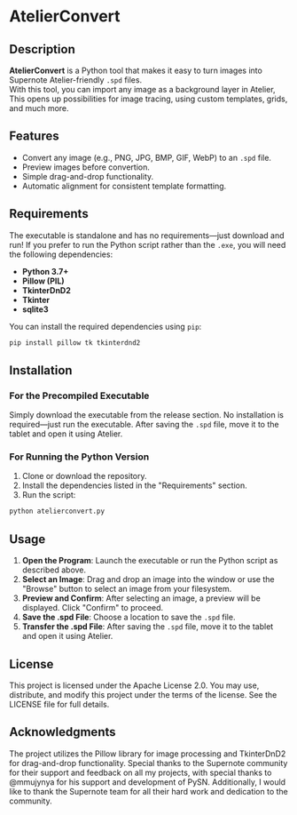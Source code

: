 # AtelierConvert

## Description
**AtelierConvert** is a Python tool that makes it easy to turn images into Supernote Atelier-friendly `.spd` files.  
With this tool, you can import any image as a background layer in Atelier, This opens up possibilities for image tracing, using custom templates, grids, and much more.
## Features
- Convert any image (e.g., PNG, JPG, BMP, GIF, WebP) to an `.spd` file.
- Preview images before convertion.
- Simple drag-and-drop functionality.
- Automatic alignment for consistent template formatting.

## Requirements
The executable is standalone and has no requirements—just download and run!
If you prefer to run the Python script rather than the `.exe`, you will need the following dependencies:

- **Python 3.7+**
- **Pillow (PIL)**
- **TkinterDnD2**
- **Tkinter**
- **sqlite3**

You can install the required dependencies using `pip`:

```bash
pip install pillow tk tkinterdnd2
```

## Installation

### For the Precompiled Executable

Simply download the executable from the release section. No installation is required—just run the executable. After saving the `.spd` file, move it to the tablet and open it using Atelier.

### For Running the Python Version

1. Clone or download the repository.
2. Install the dependencies listed in the "Requirements" section.
3. Run the script:

```bash
python atelierconvert.py
```

## Usage

1. **Open the Program**: Launch the executable or run the Python script as described above.
2. **Select an Image**: Drag and drop an image into the window or use the "Browse" button to select an image from your filesystem.
3. **Preview and Confirm**: After selecting an image, a preview will be displayed. Click "Confirm" to proceed.
4. **Save the .spd File**: Choose a location to save the `.spd` file.
5. **Transfer the .spd File**: After saving the `.spd` file, move it to the tablet and open it using Atelier.

## License

This project is licensed under the Apache License 2.0. You may use, distribute, and modify this project under the terms of the license. 
See the LICENSE file for full details.

## Acknowledgments

The project utilizes the Pillow library for image processing and TkinterDnD2 for drag-and-drop functionality.
Special thanks to the Supernote community for their support and feedback on all my projects, with special thanks to @mmujynya for his support and development of PySN.
Additionally, I would like to thank the Supernote team for all their hard work and dedication to the community.
